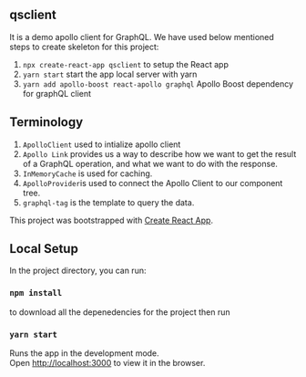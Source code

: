 ## qsclient
It is a demo apollo client for GraphQL. We have used below mentioned steps to create skeleton for this project:
1. `npx create-react-app qsclient`
  to setup the React app
2. `yarn start`
  start the app local server with yarn
3. `yarn add apollo-boost react-apollo graphql`
   Apollo Boost dependency for graphQL client

## Terminology
1. `ApolloClient` used to intialize apollo client 
2. `Apollo Link` provides us a way to describe how we want to get the result of a GraphQL operation, and what we want to do   with the response.
3. `InMemoryCache` is used for caching.
4. `ApolloProvider`is used to connect the Apollo Client to our component tree.
5. `graphql-tag` is the template to query the data.

This project was bootstrapped with [Create React App](https://github.com/facebook/create-react-app).

## Local Setup
In the project directory, you can run:

### `npm install`
to download all the depenedencies for the project
then run
### `yarn start`
Runs the app in the development mode.<br>
Open [http://localhost:3000](http://localhost:3000) to view it in the browser.
